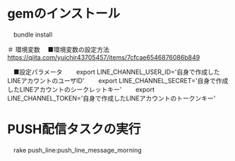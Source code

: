 # gemのインストール
　bundle install

＃ 環境変数
　■環境変数の設定方法
　　https://qiita.com/yuichir43705457/items/7cfcae6546876086b849
 
　■設定パラメータ
　　export LINE_CHANNEL_USER_ID='自身で作成したLINEアカウントのユーザID'
　　export LINE_CHANNEL_SECRET='自身で作成したLINEアカウントのシークレットキー'
　　export LINE_CHANNEL_TOKEN='自身で作成したLINEアカウントのトークンキー'

# PUSH配信タスクの実行
　rake push_line:push_line_message_morning
